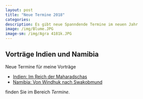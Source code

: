 ```yaml
---
layout: post
title: "Neue Termine 2018"
categories:
description: Es gibt neue Spanndende Termine im neuen Jahr
image: /img/Blume.JPG
image-sm: /img/Agra 4181k.JPG
---
```


Vorträge Indien und Namibia
--------------
Neue Termine für meine Vorträge

- [Indien: Im Reich der Maharadschas](/vortrag/architektour1)
- [Namibia: Von Windhuk nach Swakobmund](/vortrag/namibia1)

finden Sie im Bereich *Termine*.

